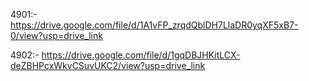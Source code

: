 4901:-	https://drive.google.com/file/d/1A1vFP_zrqdQblDH7LlaDR0yqXF5xB7-0/view?usp=drive_link

4902:-	https://drive.google.com/file/d/1gqDBJHKitLCX-deZBHPcxWkvCSuvUKC2/view?usp=drive_link
